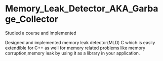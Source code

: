 # Memory_Leak_Detector_AKA_Garbage_Collector

Studied a course and implemented 

Designed and implemented memory leak detector(MLD) C which is easily extendible for C++ as well for memory related problems like memory corruption,memory leak by using it as a library in your application.
